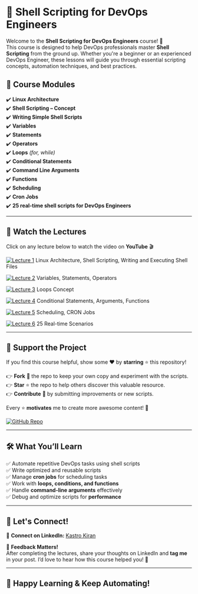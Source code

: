 # 🚀 Shell Scripting for DevOps Engineers  

Welcome to the **Shell Scripting for DevOps Engineers** course! 🎯  
This course is designed to help DevOps professionals master **Shell Scripting** from the ground up. Whether you're a beginner or an experienced DevOps Engineer, these lessons will guide you through essential scripting concepts, automation techniques, and best practices.  

## 📌 Course Modules  
✔️ **Linux Architecture**  
✔️ **Shell Scripting – Concept**  
✔️ **Writing Simple Shell Scripts**  
✔️ **Variables**  
✔️ **Statements**  
✔️ **Operators**  
✔️ **Loops** *(for, while)*  
✔️ **Conditional Statements**  
✔️ **Command Line Arguments**  
✔️ **Functions**  
✔️ **Scheduling**  
✔️ **Cron Jobs**  
✔️ **25 real-time shell scripts for DevOps Engineers**

---

## 🎥 Watch the Lectures  

Click on any lecture below to watch the video on **YouTube** 🎬  

[![Lecture 1](https://img.shields.io/badge/-Lecture%201-red?style=for-the-badge&logo=youtube)](https://youtu.be/pEnSvs1yj9Q)  Linux Architecture, Shell Scripting, Writing and Executing Shell Files

[![Lecture 2](https://img.shields.io/badge/-Lecture%202-red?style=for-the-badge&logo=youtube)](https://youtu.be/P_Qwmt9bM-Q)  Variables, Statements, Operators

[![Lecture 3](https://img.shields.io/badge/-Lecture%203-red?style=for-the-badge&logo=youtube)](https://youtu.be/EhkcHZej01w)  Loops Concept

[![Lecture 4](https://img.shields.io/badge/-Lecture%204-red?style=for-the-badge&logo=youtube)](https://youtu.be/BjJ2YHNzN8o)  Conditional Statements, Arguments, Functions 

[![Lecture 5](https://img.shields.io/badge/-Lecture%205-red?style=for-the-badge&logo=youtube)](https://youtu.be/vL9P4zPTqUE)  Scheduling, CRON Jobs

[![Lecture 6](https://img.shields.io/badge/-Lecture%205-red?style=for-the-badge&logo=youtube)](https://youtu.be/D-FnQKyEW-E)  25 Real-time Scenarios

---

## 🌟 Support the Project  

If you find this course helpful, show some ❤️ by **starring** ⭐ this repository!  

👉 **Fork** 🍴 the repo to keep your own copy and experiment with the scripts.  
👉 **Star** ⭐ the repo to help others discover this valuable resource.  
👉 **Contribute** 🤝 by submitting improvements or new scripts.  

Every ⭐ **motivates** me to create more awesome content! 🚀  

[![GitHub Repo](https://img.shields.io/badge/Fork%20%26%20Star%20the%20Repo-Click%20Here-brightgreen?style=for-the-badge&logo=github)](https://github.com/KastroVKiran/ShellScriptingforDevOpsEngineering.git)  

---

## 🛠 What You’ll Learn  
✅ Automate repetitive DevOps tasks using shell scripts  
✅ Write optimized and reusable scripts  
✅ Manage **cron jobs** for scheduling tasks  
✅ Work with **loops, conditions, and functions**  
✅ Handle **command-line arguments** effectively  
✅ Debug and optimize scripts for **performance**  

---

## 🤝 Let's Connect!  

🔗 **Connect on LinkedIn:** [Kastro Kiran](https://www.linkedin.com/in/kastro-kiran/)  

📢 **Feedback Matters!**  
After completing the lectures, share your thoughts on LinkedIn and **tag me** in your post. I’d love to hear how this course helped you! 🚀  

---

## 🎉 Happy Learning & Keep Automating!  
